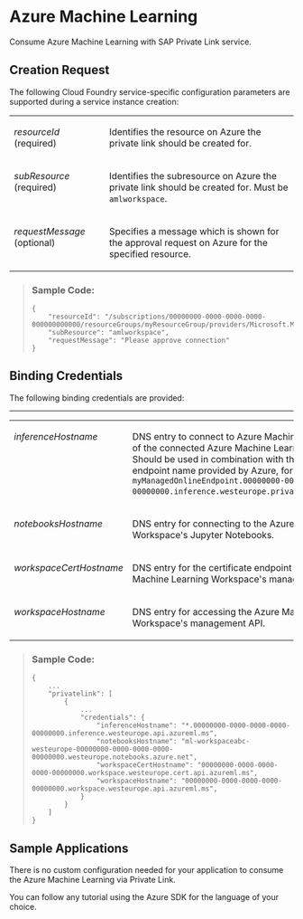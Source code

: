 <!-- loio3421f1fc47254c8187c31ba2a2d7d0aa -->

# Azure Machine Learning

Consume Azure Machine Learning with SAP Private Link service.



<a name="loio3421f1fc47254c8187c31ba2a2d7d0aa__section_p4x_qvv_fwb"/>

## Creation Request

The following Cloud Foundry service-specific configuration parameters are supported during a service instance creation:


<table>
<tr>
<td valign="top">

*resourceId* \(required\)



</td>
<td valign="top">

Identifies the resource on Azure the private link should be created for.



</td>
</tr>
<tr>
<td valign="top">

*subResource* \(required\)



</td>
<td valign="top">

Identifies the subresource on Azure the private link should be created for. Must be `amlworkspace`.



</td>
</tr>
<tr>
<td valign="top">

*requestMessage* \(optional\)



</td>
<td valign="top">

Specifies a message which is shown for the approval request on Azure for the specified resource.



</td>
</tr>
</table>

> ### Sample Code:  
> ```
> {
>     "resourceId": "/subscriptions/00000000-0000-0000-0000-000000000000/resourceGroups/myResourceGroup/providers/Microsoft.MachineLearningServices/workspaces/myAmlWorkspace",
>     "subResource": "amlworkspace",
>     "requestMessage": "Please approve connection"
> }
> ```



<a name="loio3421f1fc47254c8187c31ba2a2d7d0aa__section_es3_gwv_fwb"/>

## Binding Credentials

The following binding credentials are provided:

****


<table>
<tr>
<td valign="top">

*inferenceHostname*



</td>
<td valign="top">

DNS entry to connect to Azure Machine Learning endpoints of the connected Azure Machine Learning workspace. Should be used in combination with the managed online endpoint name provided by Azure, for example, `myManagedOnlineEndpoint.00000000-0000-0000-0000-00000000.inference.westeurope.privatelink.api.azureml.ms`.



</td>
</tr>
<tr>
<td valign="top">

*notebooksHostname*



</td>
<td valign="top">

DNS entry for connecting to the Azure Machine Learning Workspace's Jupyter Notebooks.



</td>
</tr>
<tr>
<td valign="top">

*workspaceCertHostname*



</td>
<td valign="top">

DNS entry for the certificate endpoint to access the Azure Machine Learning Workspace's management API.



</td>
</tr>
<tr>
<td valign="top">

*workspaceHostname*



</td>
<td valign="top">

DNS entry for accessing the Azure Machine Learning Workspace's management API.



</td>
</tr>
</table>

> ### Sample Code:  
> ```
> {
>     ...
>     "privatelink": [
>         {
>             ...
>             "credentials": {
>                 "inferenceHostname": "*.00000000-0000-0000-0000-00000000.inference.westeurope.api.azureml.ms",
>                 "notebooksHostname": "ml-workspaceabc-westeurope-00000000-0000-0000-0000-00000000.westeurope.notebooks.azure.net",
>                 "workspaceCertHostname": "00000000-0000-0000-0000-00000000.workspace.westeurope.cert.api.azureml.ms",
>                 "workspaceHostname": "00000000-0000-0000-0000-00000000.workspace.westeurope.api.azureml.ms",
>             }
>         }
>     ]
> }
> ```



<a name="loio3421f1fc47254c8187c31ba2a2d7d0aa__section_vcc_wwv_fwb"/>

## Sample Applications

There is no custom configuration needed for your application to consume the Azure Machine Learning via Private Link.

You can follow any tutorial using the Azure SDK for the language of your choice.

